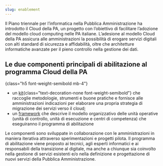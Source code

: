 ```yaml
---
slug: enablement
---
```

Il Piano triennale per l’informatica nella Pubblica Amministrazione ha introdotto il Cloud della PA,
un progetto con l’obiettivo di facilitare l’adozione del modello cloud computing nelle PA italiane.
L’adesione al modello Cloud della PA assicura alle amministrazioni la possibilità di erogare servizi digitali con
alti standard di sicurezza e affidabilità, oltre che architetture informatiche avanzate per il pieno controllo nella gestione dei dati.

## Le due componenti principali di abilitazione al programma Cloud della PA
{class="h5 font-weight-semibold mb-4"}

- un [kit](#kit){class="text-decoration-none font-weight-semibold"} che raccoglie metodologie, strumenti e buone pratiche e fornisce alle amministrazioni indicazioni per elaborare una propria strategia di migrazione dei servizi verso il cloud;
- un <a href="#framework" class="text-decoration-none font-weight-semibold">framework</a> che descrive il modello organizzativo delle unità operative (unità di controllo, unità di esecuzione e centri di competenza) che eseguiranno il programma di abilitazione

Le componenti sono sviluppate in collaborazione con le amministrazioni in maniera iterativa attraverso sperimentazioni e progetti pilota.
Il programma di abilitazione viene proposto ai tecnici, agli esperti informatici e ai responsabili della transizione al digitale,
ma anche a chiunque sia coinvolto nella gestione di servizi esistenti e/o nella definizione e progettazione di nuovi servizi della Pubblica Amministrazione.